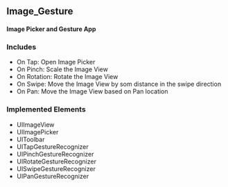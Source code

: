 ## Image_Gesture
#### Image Picker and Gesture App
### Includes
* On Tap: Open Image Picker
* On Pinch: Scale the Image View
* On Rotation: Rotate the Image View
* On Swipe: Move the Image View by som distance in the swipe direction
* On Pan: Move the Image View based on Pan location
### Implemented Elements
* UIImageView
* UIImagePicker
* UIToolbar
* UITapGestureRecognizer
* UIPinchGestureRecognizer
* UIRotateGestureRecognizer
* UISwipeGestureRecognizer
* UIPanGestureRecognizer
